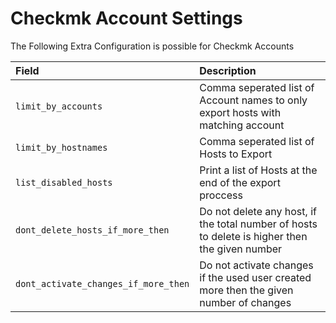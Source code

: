 # Checkmk Account Settings

The Following Extra Configuration is possible for Checkmk Accounts

| Field                                | Description                                                                                    |
| :----------------------------------- | :--------------------------------------------------------------------------------------------- |
| `limit_by_accounts`                  | Comma seperated list of Account names to only export hosts with matching account               |
| `limit_by_hostnames`                 | Comma seperated list of Hosts to Export                                                        |
| `list_disabled_hosts `               | Print a list of Hosts at the end of the export proccess                                        |
| `dont_delete_hosts_if_more_then`     | Do not delete any host, if the total number of hosts to delete is higher then the given number |
| `dont_activate_changes_if_more_then` | Do not activate changes if the used user created more then the given number of changes         |
